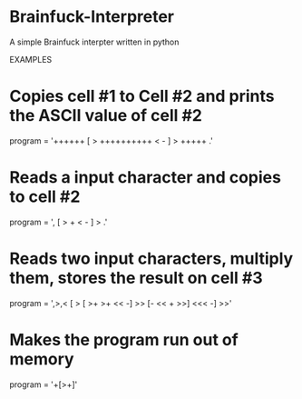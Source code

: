 Brainfuck-Interpreter
=====================

A simple Brainfuck interpter written in python


EXAMPLES

# Copies cell #1 to Cell #2 and prints the ASCII value of cell #2
program = '++++++ [ > ++++++++++ < - ] > +++++ .'

# Reads a input character and copies to cell #2
program = ', [ > + < - ] > .'

 # Reads two input characters, multiply them, stores the result on cell #3
program = ',>,< [ > [ >+ >+ << -] >> [- << + >>] <<< -] >>'

# Makes the program run out of memory
program = '+[>+]'